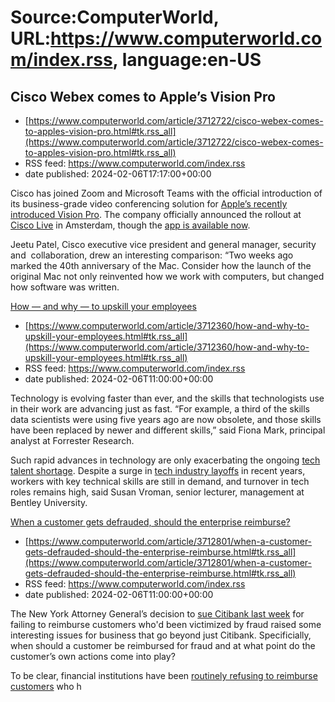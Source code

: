 # Source:ComputerWorld, URL:https://www.computerworld.com/index.rss, language:en-US

## Cisco Webex comes to Apple’s Vision Pro
 - [https://www.computerworld.com/article/3712722/cisco-webex-comes-to-apples-vision-pro.html#tk.rss_all](https://www.computerworld.com/article/3712722/cisco-webex-comes-to-apples-vision-pro.html#tk.rss_all)
 - RSS feed: https://www.computerworld.com/index.rss
 - date published: 2024-02-06T17:17:00+00:00

<article>
	<section class="page">
<p>Cisco has joined Zoom and Microsoft Teams with the official introduction of its business-grade video conferencing solution for <a href="https://www.computerworld.com/article/3712682/vision-pros-killer-feature-its-a-wearable-mac.html">Apple’s recently introduced Vision Pro</a>. The company officially announced the rollout at <a href="https://www.ciscolive.com/emea.html" rel="nofollow noopener" target="_blank">Cisco Live</a> in Amsterdam, though the <a href="https://apps.apple.com/ag/app/webex/id833967564?platform=appleVisionPro" rel="nofollow noopener" target="_blank">app is available now</a>.</p><p>Jeetu Patel, Cisco executive vice president and general manager, security and  collaboration, drew an interesting comparison: “Two weeks ago marked the 40th anniversary of the Mac. Consider how the launch of the original Mac not only reinvented how we work with computers, but changed how software was written.</p><p class="jumpTag"><a href="/arti

## How — and why — to upskill your employees
 - [https://www.computerworld.com/article/3712360/how-and-why-to-upskill-your-employees.html#tk.rss_all](https://www.computerworld.com/article/3712360/how-and-why-to-upskill-your-employees.html#tk.rss_all)
 - RSS feed: https://www.computerworld.com/index.rss
 - date published: 2024-02-06T11:00:00+00:00

<article>
	<section class="page">
<p>Technology is evolving faster than ever, and the skills that technologists use in their work are advancing just as fast. “For example, a third of the skills data scientists were using five years ago are now obsolete, and those skills have been replaced by newer and different skills,” said Fiona Mark, principal analyst at Forrester Research.</p><p>Such rapid advances in technology are only exacerbating the ongoing <a href="https://www.computerworld.com/article/3664116/how-tech-companies-are-responding-to-the-talent-gap.html">tech talent shortage</a>. Despite a surge in <a href="https://www.computerworld.com/article/3685936/tech-layoffs-in-2023-a-timeline.html">tech industry layoffs</a> in recent years, workers with key technical skills are still in demand, and turnover in tech roles remains high, said Susan Vroman, senior lecturer, management at Bentley University.</p><p class="jumpTag"><a href="/article/3712360/how-and-why-to-upskill-your-

## When a customer gets defrauded, should the enterprise reimburse?
 - [https://www.computerworld.com/article/3712801/when-a-customer-gets-defrauded-should-the-enterprise-reimburse.html#tk.rss_all](https://www.computerworld.com/article/3712801/when-a-customer-gets-defrauded-should-the-enterprise-reimburse.html#tk.rss_all)
 - RSS feed: https://www.computerworld.com/index.rss
 - date published: 2024-02-06T11:00:00+00:00

<article>
	<section class="page">
<p><span style="font-weight: 400;">The New York Attorney General’s decision to </span><a href="https://ag.ny.gov/press-release/2024/attorney-general-james-sues-citibank-failing-protect-and-reimburse-victims" rel="nofollow noopener" target="_blank"><span style="font-weight: 400;">sue Citibank last week</span></a><span style="font-weight: 400;"> for failing to reimburse customers who'd been victimized by fraud raised some interesting issues for business that go beyond just Citibank. Specificially, when should a customer be reimbursed for fraud and at what point do the customer’s own actions come into play?</span></p><p><span style="font-weight: 400;">To be clear, financial institutions have been </span><a href="https://www.computerworld.com/article/3664808/are-banks-quietly-refusing-reimbursements-to-fraud-victims.amp.html"><span style="font-weight: 400;">routinely refusing to reimburse customers</span></a><span style="font-weight: 400;"> who h

